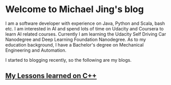 Welcome to Michael Jing's blog
====

I am a software developer with experience on Java, Python and Scala, bash etc. 
I am interested in AI and spend lots of time on Udacity and Coursera to learn AI 
related courses. Currently I am learning the Udacity Self Driving Car Nanodegree and Deep 
Learning Foundation Nanodegree. As to my education background, 
I have a Bachelor's degree on Mechanical Engineering and Automation. 

I started to blogging recently, so the following are my blogs.

## [My Lessons learned on C++]('./cpp/cpp.md')